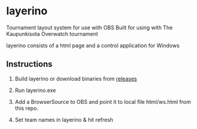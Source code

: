 # layerino
Tournament layout system for use with OBS
Built for using with The Kaupunkisota Overwatch tournament

layerino consists of a html page and a control application for Windows

## Instructions
1) Build layerino or download binaries from [releases](https://github.com/eimink/layerino/releases/)

2) Run layerino.exe

3) Add a BrowserSource to OBS and point it to local file html/ws.html from this repo.

4) Set team names in layerino & hit refresh
